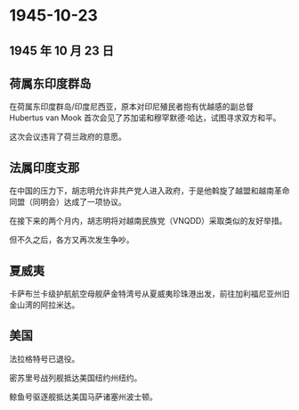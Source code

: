 # 1945-10-23

## 1945 年 10 月 23 日

## 荷属东印度群岛

在荷属东印度群岛/印度尼西亚，原本对印尼殖民者抱有优越感的副总督 Hubertus
van Mook 首次会见了苏加诺和穆罕默德·哈达，试图寻求双方和平。

这次会议违背了荷兰政府的意愿。

## 法属印度支那

在中国的压力下，胡志明允许非共产党人进入政府，于是他斡旋了越盟和越南革命同盟（同明会）达成了一项协议。

在接下来的两个月内，胡志明将对越南民族党（VNQDD）采取类似的友好举措。

但不久之后，各方又再次发生争吵。

## 夏威夷

卡萨布兰卡级护航航空母舰萨金特湾号从夏威夷珍珠港出发，前往加利福尼亚州旧金山湾的阿拉米达。

## 美国

法拉格特号已退役。

密苏里号战列舰抵达美国纽约州纽约。

鲸鱼号驱逐舰抵达美国马萨诸塞州波士顿。

